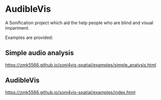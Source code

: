 # AudibleVis

A Sonification project which aid the help people who are blind and visual impariment.

Examples are provided:

## Simple audio analysis

https://zmk5566.github.io/soni4vis-spatial/examples/simple_analysis.html

## AudibleVis

https://zmk5566.github.io/soni4vis-spatial/examples/index.html 

